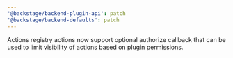 ```yaml
---
'@backstage/backend-plugin-api': patch
'@backstage/backend-defaults': patch
---
```


Actions registry actions now support optional authorize callback that can be used to limit visibility of actions based on plugin permissions.
